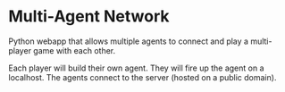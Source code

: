 # Multi-Agent Network

Python webapp that allows multiple agents to connect and play a multi-player game with each other.

Each player will build their own agent. They will fire up the agent on a localhost. The agents connect to the server (hosted on a public domain).